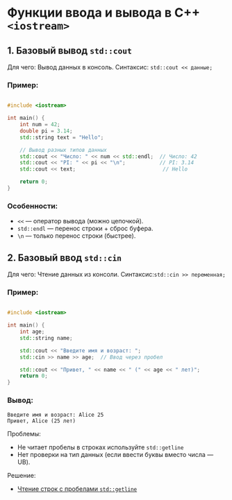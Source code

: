 # Функции ввода и вывода в C++ `<iostream>`
## 1. Базовый вывод `std::cout`
Для чего: Вывод данных в консоль.
Синтаксис: `std::cout << данные;`

### Пример:
```cpp

#include <iostream>

int main() {
    int num = 42;
    double pi = 3.14;
    std::string text = "Hello";

    // Вывод разных типов данных
    std::cout << "Число: " << num << std::endl;  // Число: 42
    std::cout << "PI: " << pi << "\n";           // PI: 3.14
    std::cout << text;                            // Hello

    return 0;
}
```
### Особенности:

- `<<` — оператор вывода (можно цепочкой).
- `std::endl` — перенос строки + сброс буфера.
- `\n`  — только перенос строки (быстрее).

## 2. Базовый ввод `std::cin`
Для чего: Чтение данных из консоли.
Синтаксис:`std::cin >> переменная;`
### Пример:

```cpp

#include <iostream>

int main() {
    int age;
    std::string name;

    std::cout << "Введите имя и возраст: ";
    std::cin >> name >> age;  // Ввод через пробел

    std::cout << "Привет, " << name << " (" << age << " лет)";
    return 0;
}
```
### Вывод:
```
Введите имя и возраст: Alice 25
Привет, Alice (25 лет)
```
Проблемы:
- Не читает пробелы в строках используйте `std::getline`
- Нет проверки на тип данных (если ввести буквы вместо числа — UB).

Решение:
- [Чтение строк с пробелами `std::getline`](./StringInput.md)